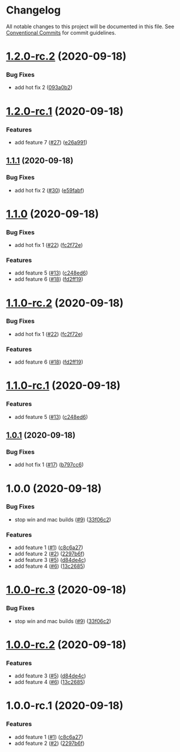 # Changelog

All notable changes to this project will be documented in this file. See
[Conventional Commits](https://conventionalcommits.org) for commit guidelines.

# [1.2.0-rc.2](https://github.com/hyperweavers/release-automation-sample/compare/v1.2.0-rc.1...v1.2.0-rc.2) (2020-09-18)


### Bug Fixes

* add hot fix 2 ([093a0b2](https://github.com/hyperweavers/release-automation-sample/commit/093a0b23416335b36b76a1617a4dc9fcd4bd25e8))

# [1.2.0-rc.1](https://github.com/hyperweavers/release-automation-sample/compare/v1.1.0...v1.2.0-rc.1) (2020-09-18)


### Features

* add feature 7 ([#27](https://github.com/hyperweavers/release-automation-sample/issues/27)) ([e26a991](https://github.com/hyperweavers/release-automation-sample/commit/e26a991f65a720a405479d28086a85a4710a13a4))

## [1.1.1](https://github.com/hyperweavers/release-automation-sample/compare/v1.1.0...v1.1.1) (2020-09-18)


### Bug Fixes

* add hot fix 2 ([#30](https://github.com/hyperweavers/release-automation-sample/issues/30)) ([e59fabf](https://github.com/hyperweavers/release-automation-sample/commit/e59fabf0308e94cfd09861af57b67930448f7229))

# [1.1.0](https://github.com/hyperweavers/release-automation-sample/compare/v1.0.1...v1.1.0) (2020-09-18)


### Bug Fixes

* add hot fix 1 ([#22](https://github.com/hyperweavers/release-automation-sample/issues/22)) ([fc2f72e](https://github.com/hyperweavers/release-automation-sample/commit/fc2f72e99b6cbf3e15d17c3a59221e43a769ed7a))


### Features

* add feature 5 ([#13](https://github.com/hyperweavers/release-automation-sample/issues/13)) ([c248ed6](https://github.com/hyperweavers/release-automation-sample/commit/c248ed683aecca52dce94c79cbb6502c5aca1841))
* add feature 6 ([#18](https://github.com/hyperweavers/release-automation-sample/issues/18)) ([fd2ff19](https://github.com/hyperweavers/release-automation-sample/commit/fd2ff19d2fb9098b22ffc6b3d4feb9878ee5fd8f))

# [1.1.0-rc.2](https://github.com/hyperweavers/release-automation-sample/compare/v1.1.0-rc.1...v1.1.0-rc.2) (2020-09-18)


### Bug Fixes

* add hot fix 1 ([#22](https://github.com/hyperweavers/release-automation-sample/issues/22)) ([fc2f72e](https://github.com/hyperweavers/release-automation-sample/commit/fc2f72e99b6cbf3e15d17c3a59221e43a769ed7a))


### Features

* add feature 6 ([#18](https://github.com/hyperweavers/release-automation-sample/issues/18)) ([fd2ff19](https://github.com/hyperweavers/release-automation-sample/commit/fd2ff19d2fb9098b22ffc6b3d4feb9878ee5fd8f))

# [1.1.0-rc.1](https://github.com/hyperweavers/release-automation-sample/compare/v1.0.0...v1.1.0-rc.1) (2020-09-18)


### Features

* add feature 5 ([#13](https://github.com/hyperweavers/release-automation-sample/issues/13)) ([c248ed6](https://github.com/hyperweavers/release-automation-sample/commit/c248ed683aecca52dce94c79cbb6502c5aca1841))

## [1.0.1](https://github.com/hyperweavers/release-automation-sample/compare/v1.0.0...v1.0.1) (2020-09-18)


### Bug Fixes

* add hot fix 1 ([#17](https://github.com/hyperweavers/release-automation-sample/issues/17)) ([b797cc6](https://github.com/hyperweavers/release-automation-sample/commit/b797cc6382945c7e35b9c3d0ed29ce43aec2199a))

# 1.0.0 (2020-09-18)


### Bug Fixes

* stop win and mac builds ([#9](https://github.com/hyperweavers/release-automation-sample/issues/9)) ([33f06c2](https://github.com/hyperweavers/release-automation-sample/commit/33f06c27a3adaa00cdce403f5c144e2d3d750765))


### Features

* add feature 1 ([#1](https://github.com/hyperweavers/release-automation-sample/issues/1)) ([c8c6a27](https://github.com/hyperweavers/release-automation-sample/commit/c8c6a279a478e8a10a5e02c9d4428bd8bdd2a91d))
* add feature 2 ([#2](https://github.com/hyperweavers/release-automation-sample/issues/2)) ([2297b6f](https://github.com/hyperweavers/release-automation-sample/commit/2297b6f1bf06714c167fc8f5a2f46b5d335e2597))
* add feature 3 ([#5](https://github.com/hyperweavers/release-automation-sample/issues/5)) ([d84de4c](https://github.com/hyperweavers/release-automation-sample/commit/d84de4c0fb1d94bc02065429e30a20c821c59aba))
* add feature 4 ([#6](https://github.com/hyperweavers/release-automation-sample/issues/6)) ([13c2685](https://github.com/hyperweavers/release-automation-sample/commit/13c2685bc1e184c13bf2c42290dfd384f77ec1b2))

# [1.0.0-rc.3](https://github.com/hyperweavers/release-automation-sample/compare/v1.0.0-rc.2...v1.0.0-rc.3) (2020-09-18)


### Bug Fixes

* stop win and mac builds ([#9](https://github.com/hyperweavers/release-automation-sample/issues/9)) ([33f06c2](https://github.com/hyperweavers/release-automation-sample/commit/33f06c27a3adaa00cdce403f5c144e2d3d750765))

# [1.0.0-rc.2](https://github.com/hyperweavers/release-automation-sample/compare/v1.0.0-rc.1...v1.0.0-rc.2) (2020-09-18)


### Features

* add feature 3 ([#5](https://github.com/hyperweavers/release-automation-sample/issues/5)) ([d84de4c](https://github.com/hyperweavers/release-automation-sample/commit/d84de4c0fb1d94bc02065429e30a20c821c59aba))
* add feature 4 ([#6](https://github.com/hyperweavers/release-automation-sample/issues/6)) ([13c2685](https://github.com/hyperweavers/release-automation-sample/commit/13c2685bc1e184c13bf2c42290dfd384f77ec1b2))

# 1.0.0-rc.1 (2020-09-18)


### Features

* add feature 1 ([#1](https://github.com/hyperweavers/release-automation-sample/issues/1)) ([c8c6a27](https://github.com/hyperweavers/release-automation-sample/commit/c8c6a279a478e8a10a5e02c9d4428bd8bdd2a91d))
* add feature 2 ([#2](https://github.com/hyperweavers/release-automation-sample/issues/2)) ([2297b6f](https://github.com/hyperweavers/release-automation-sample/commit/2297b6f1bf06714c167fc8f5a2f46b5d335e2597))
